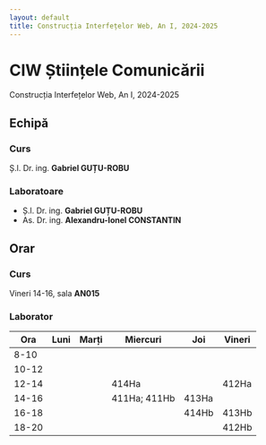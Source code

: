 ```yaml
---
layout: default
title: Construcția Interfețelor Web, An I, 2024-2025
---
```


# CIW Științele Comunicării
Construcția Interfețelor Web, An I, 2024-2025

## Echipă

### Curs
Ș.l. Dr. ing. **Gabriel GUȚU-ROBU**

### Laboratoare
- Ș.l. Dr. ing. **Gabriel GUȚU-ROBU**
- As. Dr. ing. **Alexandru-Ionel CONSTANTIN**

## Orar

### Curs

Vineri 14-16, sala **AN015**

### Laborator

| Ora   | Luni | Marți | Miercuri     | Joi   | Vineri |
| ------| -----|-------|--------------|-------|--------|
|  8-10 |      |       |              |       |        |
| 10-12 |      |       |              |       |        |
| 12-14 |      |       | 414Ha        |       | 412Ha  |
| 14-16 |      |       | 411Ha; 411Hb | 413Ha |        |
| 16-18 |      |       |              | 414Hb | 413Hb  |
| 18-20 |      |       |              |       | 412Hb  |

